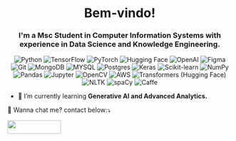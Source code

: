 <h1 align="center">Bem-vindo!</h1>  
<h3 align="center">I'm a Msc Student in Computer Information Systems with experience in Data Science and Knowledge Engineering. </h3> 

<p align="center">
    <img src="https://img.shields.io/badge/python-3670A0?style=for-the-badge&logo=python&logoColor=ffdd54" alt="Python">
    <img src="https://img.shields.io/badge/tensorflow-%23FF6F00.svg?style=for-the-badge&logo=tensorflow&logoColor=white" alt="TensorFlow">
    <img src="https://img.shields.io/badge/pytorch-%23EE4C2C.svg?style=for-the-badge&logo=pytorch&logoColor=white" alt="PyTorch">
    <img src="https://img.shields.io/badge/huggingface-%23FFAE00.svg?style=for-the-badge&logo=hugging-face&logoColor=white" alt="Hugging Face">
    <img src="https://img.shields.io/badge/openai-%234ea94b.svg?style=for-the-badge&logo=openai&logoColor=white" alt="OpenAI">
    <img src="https://img.shields.io/badge/figma-%23F24E1E.svg?style=for-the-badge&logo=figma&logoColor=white" alt="Figma">
    <img src="https://img.shields.io/badge/git-%23F05033.svg?style=for-the-badge&logo=git&logoColor=white" alt="Git">
    <img src="https://img.shields.io/badge/MongoDB-%234ea94b.svg?style=for-the-badge&logo=mongodb&logoColor=white" alt="MongoDB">
    <img src="https://img.shields.io/badge/mysql-%2300f.svg?style=for-the-badge&logo=mysql&logoColor=white" alt="MYSQL">
    <img src="https://img.shields.io/badge/postgres-%23316192.svg?style=for-the-badge&logo=postgresql&logoColor=white" alt="Postgres">
    <img src="https://img.shields.io/badge/keras-%23D00000.svg?style=for-the-badge&logo=keras&logoColor=white" alt="Keras">
    <img src="https://img.shields.io/badge/scikit--learn-%23F7931E.svg?style=for-the-badge&logo=scikit-learn&logoColor=white" alt="Scikit-learn">
    <img src="https://img.shields.io/badge/numpy-%23013243.svg?style=for-the-badge&logo=numpy&logoColor=white" alt="NumPy">
    <img src="https://img.shields.io/badge/pandas-%23150458.svg?style=for-the-badge&logo=pandas&logoColor=white" alt="Pandas">
    <img src="https://img.shields.io/badge/jupyter-%23F37626.svg?style=for-the-badge&logo=jupyter&logoColor=white" alt="Jupyter">
    <img src="https://img.shields.io/badge/opencv-%23white.svg?style=for-the-badge&logo=opencv&logoColor=white" alt="OpenCV">
    <img src="https://img.shields.io/badge/AWS-%23FF9900.svg?style=for-the-badge&logo=amazon-aws&logoColor=white" alt="AWS">
    <img src="https://img.shields.io/badge/transformers-%23FFAA00.svg?style=for-the-badge&logo=transformers&logoColor=white" alt="Transformers (Hugging Face)">
    <img src="https://img.shields.io/badge/nltk-%23007089.svg?style=for-the-badge&logo=nltk&logoColor=white" alt="NLTK">
    <img src="https://img.shields.io/badge/spacy-%2304A3D1.svg?style=for-the-badge&logo=spacy&logoColor=white" alt="spaCy">
    <img src="https://img.shields.io/badge/caffe-%23D84B33.svg?style=for-the-badge&logo=caffe&logoColor=white" alt="Caffe">
</p>
    
<ul>
  <li>🌱 I’m currently learning <strong>Generative AI and Advanced Analytics.</strong></li>
</ul>
<p align="left">
  💌 Wanna chat me? contact below:⤵️
</p>
<p align="left">
  <a href="https://www.linkedin.com/in/silva-wesley/" alt="Linkedin">
  <img height="30" width="120" src="https://img.shields.io/badge/-Linkedin-0e76a8?style=flat-square&logo=Linkedin&logoColor=white&link=https://www.linkedin.com/in/silva-wesley/"/></a>
  </p>  
<!---
ossevaolep/ossevaolep is a ✨ special ✨ repository because its `README.md` (this file) appears on your GitHub profile.
You can click the Preview link to take a look at your changes.
--->
